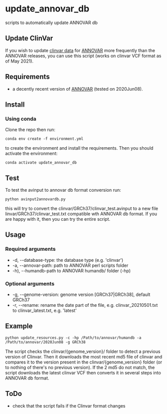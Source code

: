 # update_annovar_db
scripts to automatically update ANNOVAR db


## Update ClinVar

If you wish to update [clinvar data](https://www.ncbi.nlm.nih.gov/clinvar/) for [ANNOVAR](https://annovar.openbioinformatics.org/en/latest/) more frequently than the ANNOVAR releases, you can use this script (works on clinvar VCF format as of May 2021).

## Requirements

- a decently recent version of [ANNOVAR](https://annovar.openbioinformatics.org/en/latest/) (tested on 2020Jun08).


## Install

### Using conda

Clone the repo then run:

`conda env create -f environment.yml`

to create the environment and install the requirements. Then you should activate the environment:

`conda activate update_annovar_db`

## Test


To test the avinput to annovar db format conversion run:

`python avinput2annovardb.py`

this will try to convert the clinvar/GRCh37/clinvar_test.avinput to a new file linvar/GRCh37/clinvar_test.txt compatible wth ANNOVAR db format. If you are happy with it, then you can try the entire script.

## Usage

### Required arguments

- -d, --database-type: the database type (e.g. 'clinvar')
- -a, --annovar-path: path to ANNOVAR perl scripts folder
- -h), --humandb-path to ANNOVAR humandb/ folder (-hp)

### Optional arguments

- -g, --genome-version: genome version [GRCh37|GRCh38], default GRCh37
- -r, --rename: rename the date part of the file, e.g. clinvar_20210501.txt to clinvar_latest.txt, e.g. 'latest'

## Example

`python update_resources.py -c -hp /Path/to/annovar/humandb -a /Path/to/annovar/2020Jun08 -g GRCh38`

The script checks the clinvar/{genome_version}/ folder to detect a previous version of Clinvar. Then it downloads the most recent md5 file of clinvar and compares it to the version present in the clinvar/{genome_version} folder (or to nothing of there's no previous version). If the 2 md5 do not match, the script downloads the latest clinvar VCF then converts it in several steps into ANNOVAR db format.

## ToDo

- check that the script fails if the Clinvar format changes
